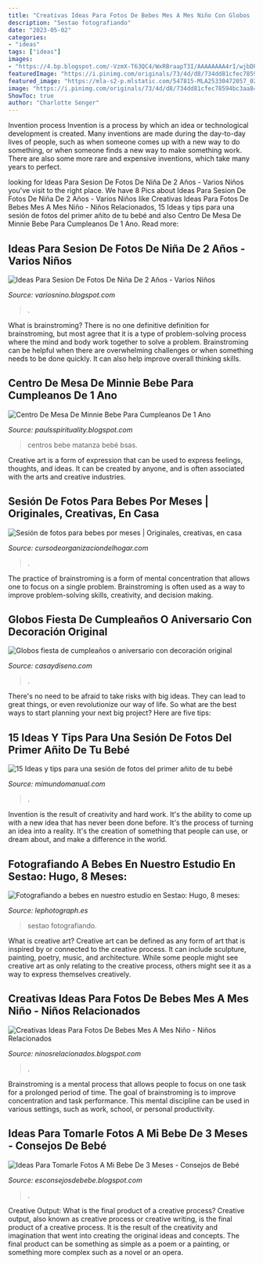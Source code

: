 ```yaml
---
title: "Creativas Ideas Para Fotos De Bebes Mes A Mes Niño Con Globos : Globos Fiesta De Cumpleaños O Aniversario Con Decoración Original"
description: "Sestao fotografiando"
date: "2023-05-02"
categories:
- "ideas"
tags: ["ideas"]
images:
- "https://4.bp.blogspot.com/-VzmX-T63QC4/WxRBraapT3I/AAAAAAAA4rI/wjbDPwIRgFAq3Omm9WXJvI7zPbTHQSGOgCLcBGAs/s320/ideas-para-tomar-fotos-a-tu-bebe-cumple-mes5.jpg"
featuredImage: "https://i.pinimg.com/originals/73/4d/d8/734dd81cfec78594bc3aa8484dc0dff8.jpg"
featured_image: "https://mla-s2-p.mlstatic.com/547815-MLA25330472057_022017-O.jpg"
image: "https://i.pinimg.com/originals/73/4d/d8/734dd81cfec78594bc3aa8484dc0dff8.jpg"
ShowToc: true
author: "Charlotte Senger"
---
```



Invention process
Invention is a process by which an idea or technological development is created. Many inventions are made during the day-to-day lives of people, such as when someone comes up with a new way to do something, or when someone finds a new way to make something work. There are also some more rare and expensive inventions, which take many years to perfect.

	

		
looking for Ideas Para Sesion De Fotos De Niña De 2 Años - Varios Niños you've visit to the right place. We have 8 Pics about Ideas Para Sesion De Fotos De Niña De 2 Años - Varios Niños like Creativas Ideas Para Fotos De Bebes Mes A Mes Niño - Niños Relacionados, 15 Ideas y tips para una sesión de fotos del primer añito de tu bebé and also Centro De Mesa De Minnie Bebe Para Cumpleanos De 1 Ano. Read more:
		
    
## Ideas Para Sesion De Fotos De Niña De 2 Años - Varios Niños

<img loading=lazy src="https://i.pinimg.com/originals/6a/fb/79/6afb79c86f1bf35dc55a3d727b917f9c.jpg" onerror="this.onerror=null;this.src='https://tse1.mm.bing.net/th?id=OIP.02khcEdVaHSQmsGu1Z1UDwHaE8&amp;pid=15.1';" alt="Ideas Para Sesion De Fotos De Niña De 2 Años - Varios Niños">

_Source: variosnino.blogspot.com_

>. 

	

What is brainstroming?
There is no one definitive definition for brainstroming, but most agree that it is a type of problem-solving process where the mind and body work together to solve a problem. Brainstroming can be helpful when there are overwhelming challenges or when something needs to be done quickly. It can also help improve overall thinking skills.

    
## Centro De Mesa De Minnie Bebe Para Cumpleanos De 1 Ano

<img loading=lazy src="https://mla-s2-p.mlstatic.com/547815-MLA25330472057_022017-O.jpg" onerror="this.onerror=null;this.src='https://tse2.mm.bing.net/th?id=OIP.aJG25BvUB2jgDPtSCDj49AAAAA&amp;pid=15.1';" alt="Centro De Mesa De Minnie Bebe Para Cumpleanos De 1 Ano">

_Source: paulsspirituality.blogspot.com_

>centros bebe matanza bebé bsas. 

	

Creative art is a form of expression that can be used to express feelings, thoughts, and ideas. It can be created by anyone, and is often associated with the arts and creative industries.

    
## Sesión De Fotos Para Bebes Por Meses | Originales, Creativas, En Casa

<img loading=lazy src="https://cursodeorganizaciondelhogar.com/wp-content/uploads/2017/08/ideas-para-la-fotografía-que-enmarca-los-primeros-doce-meses-del-bebe-8.jpg" onerror="this.onerror=null;this.src='https://tse1.mm.bing.net/th?id=OIP.3tui6diBMlBuU9AhaemKnAHaLV&amp;pid=15.1';" alt="Sesión de fotos para bebes por meses | Originales, creativas, en casa">

_Source: cursodeorganizaciondelhogar.com_

>. 

	

The practice of brainstroming is a form of mental concentration that allows one to focus on a single problem. Brainstroming is often used as a way to improve problem-solving skills, creativity, and decision making.

    
## Globos Fiesta De Cumpleaños O Aniversario Con Decoración Original

<img loading=lazy src="https://casaydiseno.com/wp-content/uploads/2017/01/globos-fiesta-cumpleanos-ninos-opciones-originales.jpg" onerror="this.onerror=null;this.src='https://tse1.mm.bing.net/th?id=OIP.GnPTmZcUVaO2bX92-TglRQHaFj&amp;pid=15.1';" alt="Globos fiesta de cumpleaños o aniversario con decoración original">

_Source: casaydiseno.com_

>. 

	

There's no need to be afraid to take risks with big ideas. They can lead to great things, or even revolutionize our way of life. So what are the best ways to start planning your next big project? Here are five tips:

    
## 15 Ideas Y Tips Para Una Sesión De Fotos Del Primer Añito De Tu Bebé

<img loading=lazy src="https://4.bp.blogspot.com/-VzmX-T63QC4/WxRBraapT3I/AAAAAAAA4rI/wjbDPwIRgFAq3Omm9WXJvI7zPbTHQSGOgCLcBGAs/s320/ideas-para-tomar-fotos-a-tu-bebe-cumple-mes5.jpg" onerror="this.onerror=null;this.src='https://tse4.mm.bing.net/th?id=OIP.TedBKxDMXS6WAK2-qWxL_AAAAA&amp;pid=15.1';" alt="15 Ideas y tips para una sesión de fotos del primer añito de tu bebé">

_Source: mimundomanual.com_

>. 

	

Invention is the result of creativity and hard work. It's the ability to come up with a new idea that has never been done before. It's the process of turning an idea into a reality. It's the creation of something that people can use, or dream about, and make a difference in the world.

    
## Fotografiando A Bebes En Nuestro Estudio En Sestao: Hugo, 8 Meses:

<img loading=lazy src="https://lephotograph.es/wp-content/uploads/2017/02/sesiones-de-fotos-de-bebes-en-sestao.jpg" onerror="this.onerror=null;this.src='https://tse1.mm.bing.net/th?id=OIP.eJSKcGUBAIgXEPjEjRPC6gExDM&amp;pid=15.1';" alt="Fotografiando a bebes en nuestro estudio en Sestao: Hugo, 8 meses:">

_Source: lephotograph.es_

>sestao fotografiando. 

	

What is creative art?
Creative art can be defined as any form of art that is inspired by or connected to the creative process. It can include sculpture, painting, poetry, music, and architecture. While some people might see creative art as only relating to the creative process, others might see it as a way to express themselves creatively.

    
## Creativas Ideas Para Fotos De Bebes Mes A Mes Niño - Niños Relacionados

<img loading=lazy src="https://i.pinimg.com/originals/73/4d/d8/734dd81cfec78594bc3aa8484dc0dff8.jpg" onerror="this.onerror=null;this.src='https://tse1.mm.bing.net/th?id=OIP.eG3QRT6aPg7CNymjC36J2AHaHY&amp;pid=15.1';" alt="Creativas Ideas Para Fotos De Bebes Mes A Mes Niño - Niños Relacionados">

_Source: ninosrelacionados.blogspot.com_

>. 

	

Brainstroming is a mental process that allows people to focus on one task for a prolonged period of time. The goal of brainstroming is to improve concentration and task performance. This mental discipline can be used in various settings, such as work, school, or personal productivity.

    
## Ideas Para Tomarle Fotos A Mi Bebe De 3 Meses - Consejos De Bebé

<img loading=lazy src="https://blog.elembarazo.net/wp-content/uploads/sites/13/2018/06/fotografias-para-cumple-mes-bebe.jpg" onerror="this.onerror=null;this.src='https://tse1.mm.bing.net/th?id=OIP.sCdm2H6i4DmmYXnmit8hbAHaTI&amp;pid=15.1';" alt="Ideas Para Tomarle Fotos A Mi Bebe De 3 Meses - Consejos de Bebé">

_Source: esconsejosdebebe.blogspot.com_

>. 

	

Creative Output: What is the final product of a creative process?
Creative output, also known as creative process or creative writing, is the final product of a creative process. It is the result of the creativity and imagination that went into creating the original ideas and concepts. The final product can be something as simple as a poem or a painting, or something more complex such as a novel or an opera.

